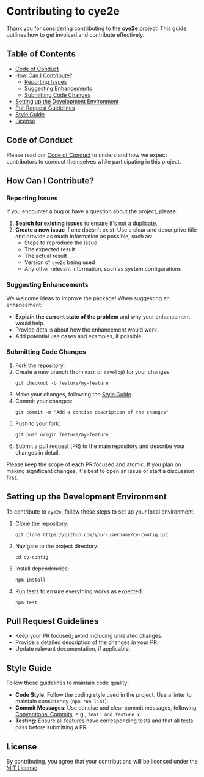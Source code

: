 # Contributing to cye2e

Thank you for considering contributing to the **cye2e** project! This guide outlines how to get involved and contribute effectively.

## Table of Contents

- [Code of Conduct](#code-of-conduct)
- [How Can I Contribute?](#how-can-i-contribute)
  - [Reporting Issues](#reporting-issues)
  - [Suggesting Enhancements](#suggesting-enhancements)
  - [Submitting Code Changes](#submitting-code-changes)
- [Setting up the Development Environment](#setting-up-the-development-environment)
- [Pull Request Guidelines](#pull-request-guidelines)
- [Style Guide](#style-guide)
- [License](#license)

## Code of Conduct

Please read our [Code of Conduct](./CODE_OF_CONDUCT.md) to understand how we expect contributors to conduct themselves while participating in this project.

## How Can I Contribute?

### Reporting Issues

If you encounter a bug or have a question about the project, please:

1. **Search for existing issues** to ensure it's not a duplicate.
2. **Create a new issue** if one doesn't exist. Use a clear and descriptive title and provide as much information as possible, such as:
   - Steps to reproduce the issue
   - The expected result
   - The actual result
   - Version of `cye2e` being used
   - Any other relevant information, such as system configurations

### Suggesting Enhancements

We welcome ideas to improve the package! When suggesting an enhancement:

- **Explain the current state of the problem** and why your enhancement would help.
- Provide details about how the enhancement would work.
- Add potential use cases and examples, if possible.

### Submitting Code Changes

1. Fork the repository.
2. Create a new branch (from `main` or `develop`) for your changes:
   ```
   git checkout -b feature/my-feature
   ```
3. Make your changes, following the [Style Guide](#style-guide).
4. Commit your changes:
   ```
   git commit -m "Add a concise description of the changes"
   ```
5. Push to your fork:
   ```
   git push origin feature/my-feature
   ```
6. Submit a pull request (PR) to the main repository and describe your changes in detail.

Please keep the scope of each PR focused and atomic. If you plan on making significant changes, it's best to open an issue or start a discussion first.

## Setting up the Development Environment

To contribute to `cye2e`, follow these steps to set up your local environment:

1. Clone the repository:
   ```
   git clone https://github.com/your-username/cy-config.git
   ```
2. Navigate to the project directory:
   ```
   cd cy-config
   ```
3. Install dependencies:
   ```
   npm install
   ```
4. Run tests to ensure everything works as expected:
   ```
   npm test
   ```

## Pull Request Guidelines
- Keep your PR focused; avoid including unrelated changes.
- Provide a detailed description of the changes in your PR.
- Update relevant documentation, if applicable.

## Style Guide

Follow these guidelines to maintain code quality:

- **Code Style**: Follow the coding style used in the project. Use a linter to maintain consistency (`npm run lint`).
- **Commit Messages**: Use concise and clear commit messages, following [Conventional Commits](https://www.conventionalcommits.org/), e.g., `feat: add feature x`.
- **Testing**: Ensure all features have corresponding tests and that all tests pass before submitting a PR.

## License

By contributing, you agree that your contributions will be licensed under the [MIT License](./LICENSE).
